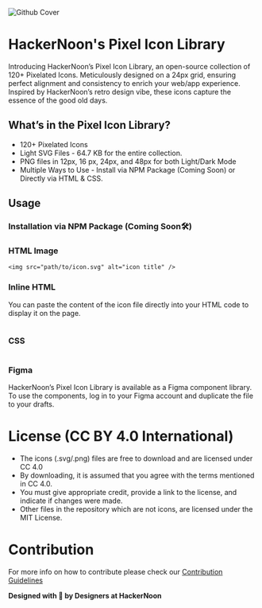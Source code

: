 ![Github Cover](https://github.com/hackernoon/pixelated-site-icons/assets/53912722/a25d5357-28ce-43c0-9b99-ee7d54034007)

# HackerNoon's Pixel Icon Library
Introducing HackerNoon’s Pixel Icon Library, an open-source collection of 120+ Pixelated Icons. Meticulously designed on a 24px grid, ensuring perfect alignment and consistency to enrich your web/app experience. Inspired by HackerNoon’s retro design vibe, these icons capture the essence of the good old days.

## What’s in the Pixel Icon Library?
* 120+ Pixelated Icons
* Light SVG Files - 64.7 KB for the entire collection.
* PNG files in 12px, 16 px, 24px, and 48px for both Light/Dark Mode
* Multiple Ways to Use  - Install via NPM Package (Coming Soon) or Directly via HTML & CSS.

## Usage

### Installation via NPM Package (Coming Soon🛠️)

### HTML Image
```
<img src="path/to/icon.svg" alt="icon title" />
```

### Inline HTML 
You can paste the content of the icon file directly into your HTML code to display it on the page.
```
```
### CSS 
```
```

### Figma
HackerNoon’s Pixel Icon Library is available as a Figma component library. To use the components, log in to your Figma account and duplicate the file to your drafts.

 
# License (CC BY 4.0 International) 
* The icons (.svg/.png) files are free to download and are licensed under CC 4.0 
* By downloading, it is assumed that you agree with the terms mentioned in CC 4.0.
* You must give appropriate credit, provide a link to the license, and indicate if changes were made.
* Other files in the repository which are not icons, are licensed under the MIT License.

# Contribution
For more info on how to contribute please check our [Contribution Guidelines](https://github.com/hackernoon/pixelated-site-icons/blob/main/CONTRIBUTING.md)


**Designed with 💚 by Designers at HackerNoon**
